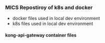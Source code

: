 ### MICS Repostiroy of k8s and docker
- docker files used in local dev environment
- k8s files used in local dev environment

#### kong-api-gateway container files